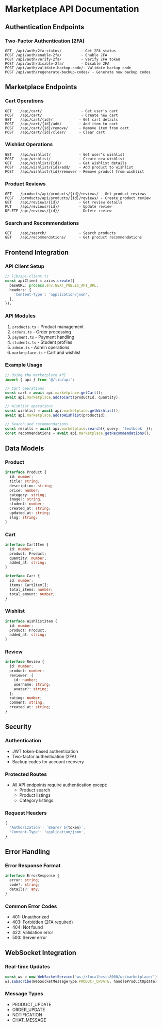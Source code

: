 # Marketplace API Documentation

## Authentication Endpoints

### Two-Factor Authentication (2FA)
```
GET  /api/auth/2fa-status/         - Get 2FA status
POST /api/auth/enable-2fa/         - Enable 2FA
POST /api/auth/verify-2fa/         - Verify 2FA token
POST /api/auth/disable-2fa/        - Disable 2FA
POST /api/auth/validate-backup-code/- Validate backup code
POST /api/auth/regenerate-backup-codes/ - Generate new backup codes
```

## Marketplace Endpoints

### Cart Operations
```
GET    /api/cart/                  - Get user's cart
POST   /api/cart/                  - Create new cart
GET    /api/cart/{id}/            - Get cart details
POST   /api/cart/{id}/add/        - Add item to cart
POST   /api/cart/{id}/remove/     - Remove item from cart
POST   /api/cart/{id}/clear/      - Clear cart
```

### Wishlist Operations
```
GET    /api/wishlist/             - Get user's wishlist
POST   /api/wishlist/             - Create new wishlist
GET    /api/wishlist/{id}/        - Get wishlist details
POST   /api/wishlist/{id}/add/    - Add product to wishlist
POST   /api/wishlist/{id}/remove/ - Remove product from wishlist
```

### Product Reviews
```
GET    /products/api/products/{id}/reviews/ - Get product reviews
POST   /products/api/products/{id}/reviews/ - Create product review
GET    /api/reviews/{id}/         - Get review details
PUT    /api/reviews/{id}/         - Update review
DELETE /api/reviews/{id}/         - Delete review
```

### Search and Recommendations
```
GET    /api/search/               - Search products
GET    /api/recommendations/      - Get product recommendations
```

## Frontend Integration

### API Client Setup
```typescript
// lib/api-client.ts
const apiClient = axios.create({
  baseURL: process.env.NEXT_PUBLIC_API_URL,
  headers: {
    'Content-Type': 'application/json',
  },
});
```

### API Modules
1. `products.ts` - Product management
2. `orders.ts` - Order processing
3. `payment.ts` - Payment handling
4. `students.ts` - Student profiles
5. `admin.ts` - Admin operations
6. `marketplace.ts` - Cart and wishlist

### Example Usage
```typescript
// Using the marketplace API
import { api } from '@/lib/api';

// Cart operations
const cart = await api.marketplace.getCart();
await api.marketplace.addToCart(productId, quantity);

// Wishlist operations
const wishlist = await api.marketplace.getWishlist();
await api.marketplace.addToWishlist(productId);

// Search and recommendations
const results = await api.marketplace.search({ query: 'textbook' });
const recommendations = await api.marketplace.getRecommendations();
```

## Data Models

### Product
```typescript
interface Product {
  id: number;
  title: string;
  description: string;
  price: number;
  category: string;
  image?: string;
  student: number;
  created_at: string;
  updated_at: string;
  slug: string;
}
```

### Cart
```typescript
interface CartItem {
  id: number;
  product: Product;
  quantity: number;
  added_at: string;
}

interface Cart {
  id: number;
  items: CartItem[];
  total_items: number;
  total_amount: number;
}
```

### Wishlist
```typescript
interface WishlistItem {
  id: number;
  product: Product;
  added_at: string;
}
```

### Review
```typescript
interface Review {
  id: number;
  product: number;
  reviewer: {
    id: number;
    username: string;
    avatar?: string;
  };
  rating: number;
  comment: string;
  created_at: string;
}
```

## Security

### Authentication
- JWT token-based authentication
- Two-factor authentication (2FA)
- Backup codes for account recovery

### Protected Routes
- All API endpoints require authentication except:
  - Product search
  - Product listings
  - Category listings

### Request Headers
```typescript
{
  'Authorization': `Bearer ${token}`,
  'Content-Type': 'application/json',
}
```

## Error Handling

### Error Response Format
```typescript
interface ErrorResponse {
  error: string;
  code?: string;
  details?: any;
}
```

### Common Error Codes
- 401: Unauthorized
- 403: Forbidden (2FA required)
- 404: Not found
- 422: Validation error
- 500: Server error

## WebSocket Integration

### Real-time Updates
```typescript
const ws = new WebSocketService('ws://localhost:8000/ws/marketplace/');
ws.subscribe(WebSocketMessageType.PRODUCT_UPDATE, handleProductUpdate);
```

### Message Types
- PRODUCT_UPDATE
- ORDER_UPDATE
- NOTIFICATION
- CHAT_MESSAGE
